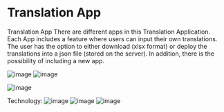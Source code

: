 # Translation App
 Translation App 
There are different apps in this Translation Application.
Each App includes a feature where users can input their own translations. 
The user has the option to either download (xlsx format) or deploy the translations into a json file (stored on the server).
In addition, there is the possibility of including a new app.

 
![image](https://github.com/hadartayar/Translation-App/assets/49910770/f575ec70-6b35-4987-8eab-979d98109151)
![image](https://github.com/hadartayar/Translation-App/assets/49910770/ee262f0f-3665-4b15-acee-e3d0328c805f)

![image](https://github.com/hadartayar/Translation-App/assets/49910770/ae55cc7b-697c-4dfc-8511-4d68c0d74192)


Technology:
![image](https://github.com/hadartayar/Translation-App/assets/49910770/6970e19f-0a53-4694-a14d-a36cb8c2c758)
![image](https://github.com/hadartayar/Translation-App/assets/49910770/86ce43d7-94eb-470f-80fe-5ef6ed80de9b)
![image](https://github.com/hadartayar/Translation-App/assets/49910770/9995de62-7aff-4110-8378-034cdfb3f2a9)

